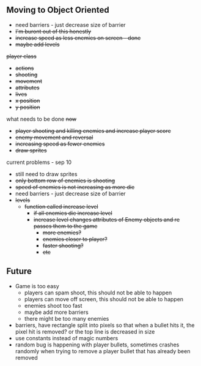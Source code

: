 ## Moving to Object Oriented

<!-- We need an Enemy class

What can an Enemy do?

- can shoot
- can die
- should have a point value
- can move
- is a Rect

how to do this?
while creating grid, we need to create new Enemy and based on the current row we define a different point value?

should movement be a separate class? No, cause the movement is not constant throughout the game. -->
<!--
sep 7 -->

- need barriers - just decrease size of barrier
- ~~I'm buront out of this honestly~~
- ~~increase speed as less enemies on screen - done~~
- ~~maybe add levels~~
  <!-- - funciton called increase level
  - if all enemies die increase level
  - increase level changes attributes of Enemy objects and re passes them to the game
    - more enemies?
    - enemies closer to player?
    - faster shooting?
    - etc -->

~~player class~~

- ~~actions~~
- ~~shooting~~
- ~~movement~~
- ~~attributes~~
- ~~lives~~
- ~~x position~~
- ~~y position~~

what needs to be done ~~now~~

- ~~player shooting and killing enemies and increase player score~~
- ~~enemy movement and reversal~~
- ~~increasing speed as fewer enemies~~
- ~~draw sprites~~

current problems - sep 10

- still need to draw sprites
- ~~only bottom row of enemies is shooting~~
- ~~speed of enemies is not increasing as more die~~
- need barriers - just decrease size of barrier
- ~~levels~~
  - ~~function called increase level~~
    - ~~if all enemies die increase level~~
    - ~~increase level changes attributes of Enemy objects and re passes them to the game~~
      - ~~more enemies?~~
      - ~~enemies closer to player?~~
      - ~~faster shooting?~~
      - ~~etc~~

## Future

- Game is too easy
  - players can spam shoot, this should not be able to happen
  - players can move off screen, this should not be able to happen
  - enemies shoot too fast
  - maybe add more barriers
  - there might be too many enemies
- barriers, have rectangle split into pixels so that when a bullet hits it, the pixel hit is removed? or the top line is decreased in size
- use constants instead of magic numbers
- random bug is happening with player bullets, sometimes crashes randomly when trying to remove a player bullet that has already been removed
